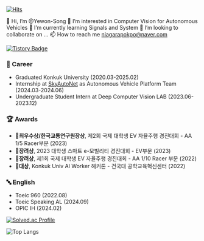 [![Hits](https://hits.seeyoufarm.com/api/count/incr/badge.svg?url=https%3A%2F%2Fgithub.com%2FYewon-Song%2FYewon-Song%2F&count_bg=%2379C83D&title_bg=%23555555&icon=ferrari.svg&icon_color=%23E7E7E7&title=hits&edge_flat=false)](https://hits.seeyoufarm.com)

👋 Hi, I’m @Yewon-Song
👀 I’m interested in Computer Vision for Autonomous Vehicles
🌱 I’m currently learning Signals and System
💞️ I’m looking to collaborate on ...
📫 How to reach me niagarapokpo@naver.com

[![Tistory Badge](https://img.shields.io/badge/Tech%20Blog-555263?style=flat&logoColor=white)]("https://niagarapokpo.tistory.com/)

### 💼 Career
- Graduated Konkuk University (2020.03-2025.02)
- Internship at [SkyAutoNet](https://www.skyautonet.com/) as Autonomous Vehicle Platform Team (2024.03-2024.06)
- Undergraduate Student Intern at Deep Computer Vision LAB (2023.06-2023.12)

### 🏆 Awards
- 🥈**최우수상/한국교통연구원장상**, 제2회 국제 대학생 EV 자율주행 경진대회 - AA 1/5 Racer부문 (2023)
- 🥉**장려상**,   2023 대학생 스마트 e-모빌리티 경진대회 - EV부문 (2023)
- 🥉**장려상**,   제1회 국제 대학생 EV 자율주행 경진대회 - AA 1/10 Racer 부문 (2022)
- 🥇**대상**,     Konkuk Univ AI Worker 해커톤 - 건국대 공학교육혁신센터 (2022)
  
### 🔤 English
- Toeic 960 (2022.08)
- Toeic Speaking AL (2024.09)
- OPIC IH (2024.02)



[![Solved.ac Profile](http://mazassumnida.wtf/api/generate_badge?boj=swy1155)](https://solved.ac/swy1155)

![Top Langs](https://github-readme-stats.vercel.app/api/top-langs/?username=Yewon-Song&layout=compact&theme=dracula)






<!---
Yewon-Song/Yewon-Song is a ✨ special ✨ repository because its `README.md` (this file) appears on your GitHub profile.
You can click the Preview link to take a look at your changes.
--->
